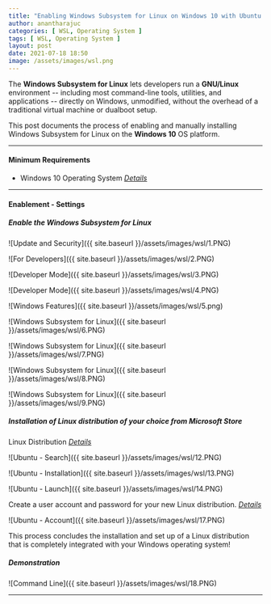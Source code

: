 ```yaml
---
title: "Enabling Windows Subsystem for Linux on Windows 10 with Ubuntu via Settings GUI"
author: anantharajuc
categories: [ WSL, Operating System ]
tags: [ WSL, Operating System ]
layout: post
date: 2021-07-18 18:50
image: /assets/images/wsl.png
---
```


The **Windows Subsystem for Linux** lets developers run a **GNU/Linux** environment -- including most command-line tools, utilities, and applications -- directly on Windows, unmodified, without the overhead of a traditional virtual machine or dualboot setup.

This post documents the process of enabling and manually installing Windows Subsystem for Linux on the **Windows 10** OS platform.

---

#### Minimum Requirements

- Windows 10 Operating System [*Details*](https://docs.microsoft.com/en-us/windows/wsl/install-win10#step-2---check-requirements-for-running-wsl-2)  

---

#### Enablement - Settings

##### Enable the Windows Subsystem for Linux

![Update and Security]({{ site.baseurl }}/assets/images/wsl/1.PNG)   

![For Developers]({{ site.baseurl }}/assets/images/wsl/2.PNG)  

![Developer Mode]({{ site.baseurl }}/assets/images/wsl/3.PNG) 

![Developer Mode]({{ site.baseurl }}/assets/images/wsl/4.PNG) 

![Windows Features]({{ site.baseurl }}/assets/images/wsl/5.png) 

![Windows Subsystem for Linux]({{ site.baseurl }}/assets/images/wsl/6.PNG) 

![Windows Subsystem for Linux]({{ site.baseurl }}/assets/images/wsl/7.PNG) 

![Windows Subsystem for Linux]({{ site.baseurl }}/assets/images/wsl/8.PNG) 

![Windows Subsystem for Linux]({{ site.baseurl }}/assets/images/wsl/9.PNG) 

##### Installation of Linux distribution of your choice from Microsoft Store

Linux Distribution [*Details*](https://docs.microsoft.com/en-us/windows/wsl/install-win10#step-6---install-your-linux-distribution-of-choice)  

![Ubuntu - Search]({{ site.baseurl }}/assets/images/wsl/12.PNG)  

![Ubuntu - Installation]({{ site.baseurl }}/assets/images/wsl/13.PNG)  

![Ubuntu - Launch]({{ site.baseurl }}/assets/images/wsl/14.PNG)  

Create a user account and password for your new Linux distribution. [*Details*](https://docs.microsoft.com/en-us/windows/wsl/user-support)  

![Ubuntu - Account]({{ site.baseurl }}/assets/images/wsl/17.PNG)  

This process concludes the installation and set up of a Linux distribution that is completely integrated with your Windows operating system!
	
##### Demonstration
		
![Command Line]({{ site.baseurl }}/assets/images/wsl/18.PNG)  		
		
---